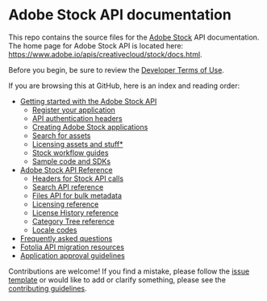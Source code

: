 # Adobe Stock API documentation
This repo contains the source files for the [Adobe Stock](https://stock.adobe.com) API documentation. The home page for Adobe Stock API is located here:
https://www.adobe.io/apis/creativecloud/stock/docs.html.

Before you begin, be sure to review the [Developer Terms of Use](supplemental/terms-for-adobe-stock-developers.md).

If you are browsing this at GitHub, here is an index and reading order:

* [Getting started with the Adobe Stock API](docs/01-getting-started.md)
    - [Register your application](docs/getting-started/02-register-app.md)
    - [API authentication headers](docs/getting-started/03-api-authentication.md)
    - [Creating Adobe Stock applications](docs/getting-started/apps/04-creating-apps.md)
    - [Search for assets](docs/getting-started/apps/05-search-for-assets.md)
    - [Licensing assets and stuff*](docs/getting-started/06-licensing-assets.md)
    - [Stock workflow guides](docs/getting-started/07-workflow-guides.md)
    - [Sample code and SDKs](docs/getting-started/08-sample-code-sdks.md)
* [Adobe Stock API Reference](docs/09-api-summary.md)
  + [Headers for Stock API calls](docs/api/10-headers-for-api-calls.md)
  + [Search API reference](docs/api/11-search-reference.md)
  + [Files API for bulk metadata](docs/api/19-bulk-metadata-files-reference.md)
  + [Licensing reference](docs/api/12-licensing-reference.md)
  + [License History reference](docs/api/13-license-history.md)
  + [Category Tree reference](docs/api/17-categorytree.md)
  + [Locale codes](docs/api/14-locale-codes.md)
* [Frequently asked questions](docs/15-faq.md)
* [Fotolia API migration resources](docs/18-fotolia-migration-resources.md)
* [Application approval guidelines](docs/16-app-approval.md)

Contributions are welcome! If you find a mistake, please follow the [issue template](ISSUE_TEMPLATE.md) or would like to add or clarify something, please see the [contributing guidelines](CONTRIBUTING.md).
